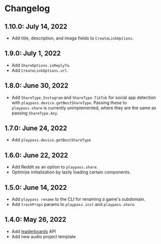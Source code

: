 # Changelog

## 1.10.0: July 14, 2022

- Add title, description, and image fields to `CreateLinkOptions`.

## 1.9.0: July 1, 2022

- Add `ShareOptions.inReplyTo`.
- Add `CreateLinkOptions.url`.

## 1.8.0: June 30, 2022

- Add `ShareType.Instagram` and `ShareType.TikTok` for social app detection with
  `playpass.device.getBestShareType`. Passing these to `playpass.share` is currently unimplemented,
  where they are the same as passing `ShareType.Any`.

## 1.7.0: June 24, 2022

- Add `playpass.device.getBestShareType`

## 1.6.0: June 22, 2022

- Add Reddit as an option to `playpass.share`.
- Optimize initialization by lazily loading certain components.

## 1.5.0: June 14, 2022

- Add `playpass rename` to the CLI for renaming a game's subdomain.
- Add `trackProps` params to `playpass.init` and `playpass.share`.

## 1.4.0: May 26, 2022

- Add [leaderboards](/leaderboards) API
- Add new audio project template
